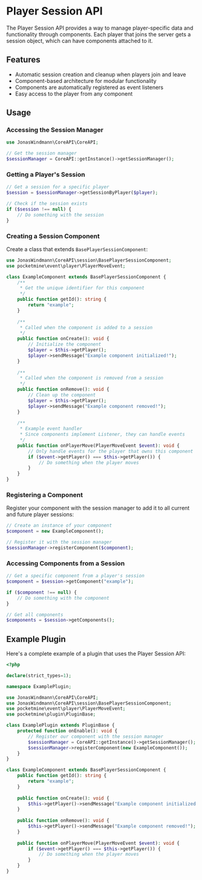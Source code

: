 # Player Session API

The Player Session API provides a way to manage player-specific data and functionality through components. Each player that joins the server gets a session object, which can have components attached to it.

## Features

- Automatic session creation and cleanup when players join and leave
- Component-based architecture for modular functionality
- Components are automatically registered as event listeners
- Easy access to the player from any component

## Usage

### Accessing the Session Manager

```php
use JonasWindmann\CoreAPI\CoreAPI;

// Get the session manager
$sessionManager = CoreAPI::getInstance()->getSessionManager();
```

### Getting a Player's Session

```php
// Get a session for a specific player
$session = $sessionManager->getSessionByPlayer($player);

// Check if the session exists
if ($session !== null) {
    // Do something with the session
}
```

### Creating a Session Component

Create a class that extends `BasePlayerSessionComponent`:

```php
use JonasWindmann\CoreAPI\session\BasePlayerSessionComponent;
use pocketmine\event\player\PlayerMoveEvent;

class ExampleComponent extends BasePlayerSessionComponent {
    /**
     * Get the unique identifier for this component
     */
    public function getId(): string {
        return "example";
    }
    
    /**
     * Called when the component is added to a session
     */
    public function onCreate(): void {
        // Initialize the component
        $player = $this->getPlayer();
        $player->sendMessage("Example component initialized!");
    }
    
    /**
     * Called when the component is removed from a session
     */
    public function onRemove(): void {
        // Clean up the component
        $player = $this->getPlayer();
        $player->sendMessage("Example component removed!");
    }
    
    /**
     * Example event handler
     * Since components implement Listener, they can handle events
     */
    public function onPlayerMove(PlayerMoveEvent $event): void {
        // Only handle events for the player that owns this component
        if ($event->getPlayer() === $this->getPlayer()) {
            // Do something when the player moves
        }
    }
}
```

### Registering a Component

Register your component with the session manager to add it to all current and future player sessions:

```php
// Create an instance of your component
$component = new ExampleComponent();

// Register it with the session manager
$sessionManager->registerComponent($component);
```

### Accessing Components from a Session

```php
// Get a specific component from a player's session
$component = $session->getComponent("example");

if ($component !== null) {
    // Do something with the component
}

// Get all components
$components = $session->getComponents();
```

## Example Plugin

Here's a complete example of a plugin that uses the Player Session API:

```php
<?php

declare(strict_types=1);

namespace ExamplePlugin;

use JonasWindmann\CoreAPI\CoreAPI;
use JonasWindmann\CoreAPI\session\BasePlayerSessionComponent;
use pocketmine\event\player\PlayerMoveEvent;
use pocketmine\plugin\PluginBase;

class ExamplePlugin extends PluginBase {
    protected function onEnable(): void {
        // Register our component with the session manager
        $sessionManager = CoreAPI::getInstance()->getSessionManager();
        $sessionManager->registerComponent(new ExampleComponent());
    }
}

class ExampleComponent extends BasePlayerSessionComponent {
    public function getId(): string {
        return "example";
    }
    
    public function onCreate(): void {
        $this->getPlayer()->sendMessage("Example component initialized!");
    }
    
    public function onRemove(): void {
        $this->getPlayer()->sendMessage("Example component removed!");
    }
    
    public function onPlayerMove(PlayerMoveEvent $event): void {
        if ($event->getPlayer() === $this->getPlayer()) {
            // Do something when the player moves
        }
    }
}
```
